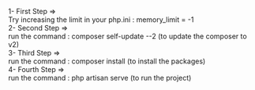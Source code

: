 1- First Step   => <br>
    Try increasing the limit in your php.ini : memory_limit = -1 <br>
2- Second Step  => <br>
    run the command : composer self-update --2 (to update the composer to v2) <br>
3- Third Step  => <br>
    run the command : composer install (to install the packages) <br>
4- Fourth Step   => <br>
    run the command : php artisan serve (to run the project)